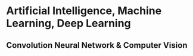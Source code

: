 # Artificial Intelligence, Machine Learning, Deep Learning  
## Convolution Neural Network & Computer Vision
